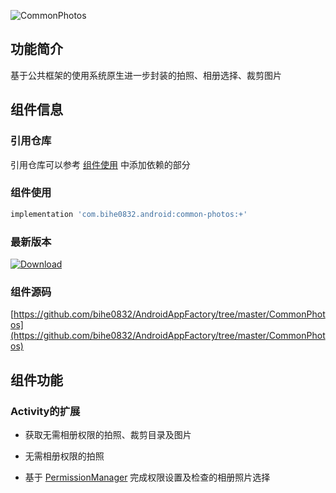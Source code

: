 ![CommonPhotos](https://img.shields.io/badge/AndroidAppFactory-CommonPhotos-brightgreen)
## 功能简介

基于公共框架的使用系统原生进一步封装的拍照、相册选择、裁剪图片

## 组件信息

### 引用仓库

引用仓库可以参考 [组件使用](./../start.md) 中添加依赖的部分

### 组件使用

```groovy
implementation 'com.bihe0832.android:common-photos:+'
```

### 最新版本

[ ![Download](https://api.bintray.com/packages/bihe0832/android/common-photos/images/download.svg) ](https://bintray.com/bihe0832/android/common-photos/_latestVersion)

### 组件源码

[https://github.com/bihe0832/AndroidAppFactory/tree/master/CommonPhotos](https://github.com/bihe0832/AndroidAppFactory/tree/master/CommonPhotos)

## 组件功能

### Activity的扩展

- 获取无需相册权限的拍照、裁剪目录及图片

- 无需相册权限的拍照

- 基于 [PermissionManager](./../libs/ui/lib-permission.md#permissionmanager) 完成权限设置及检查的相册照片选择
